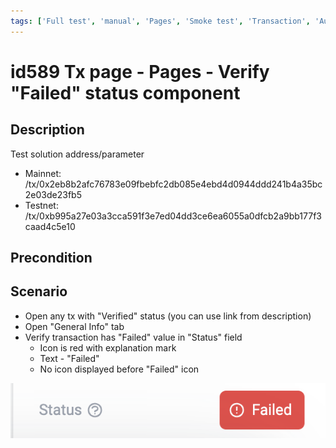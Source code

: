 ```yaml
---
tags: ['Full test', 'manual', 'Pages', 'Smoke test', 'Transaction', 'Automated', 'Active']
---
```


# id589 Tx page - Pages - Verify "Failed" status component

## Description
Test solution address/parameter
- Mainnet: /tx/0x2eb8b2afc76783e09fbebfc2db085e4ebd4d0944ddd241b4a35bc2e03de23fb5
- Testnet: /tx/0xb995a27e03a3cca591f3e7ed04dd3ce6ea6055a0dfcb2a9bb177f3caad4c5e10

## Precondition


## Scenario
- Open any tx with "Verified" status (you can use link from description)
- Open "General Info" tab
- Verify transaction has "Failed" value in "Status" field
  - Icon is red with explanation mark
  - Text - "Failed"
  - No icon displayed before "Failed" icon

![Screenshot](../../../../static/img/Pages/Transaction%20page/id589.png)
